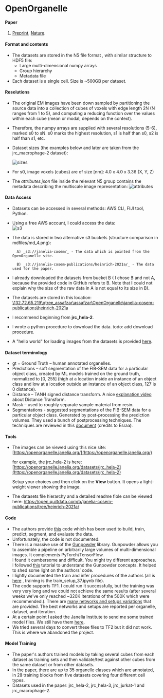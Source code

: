 # OpenOrganelle


#### Paper

1.  [Preprint](https://www.biorxiv.org/content/10.1101/2020.11.14.382143v1.full), [Nature](https://www.nature.com/articles/s41586-021-03977-3).

#### Format and contents

 -  The datasets are stored in the N5 file format , with similar structure to HDF5 file:
	 - Large multi-dimensional numpy arrays
	 - Group hierarchy
	 - Metadata file
 - Each dataset is a single cell. Size is ~500GB per dataset.


#### Resolutions

- The original EM images have been down sampled by partitioning the source data into a collection of cubes of voxels with edge length 2N (N ranges from 1 to 5), and computing a reducing function over the values within each cube (mean or modal, depends on the context).
- Therefore, the numpy arrays are supplied with several resolutions (5-6), marked s0 to sN. s0 marks the highest resolution, s1 is half than s0, s2 is half than s1, etc.
- Dataset sizes (the examples below and later are taken from the jrc_macrophage-2 dataset):  
  
    ![sizes](https://github.com/nts-e/OpenOrganelle/blob/main/mdfiles/md_1.png)
- For s0, image voxels (cubes) are of size [nm]: 4.0 x 4.0 x 3.36 (X, Y, Z)
- The _attributes.json_ file inside the relevant N5 group contains the metadata describing the multiscale image representation:
![attributes](https://github.com/nts-e/OpenOrganelle/blob/main/mdfiles/md_2.jpg)
#### Data Access

- Datasets can be accessed in several methods: AWS CLI, FIJI tool, Python.
- Using a free AWS account, I could access the data:  
    ![s3](https://github.com/nts-e/OpenOrganelle/blob/main/mdfiles/md_3.png)
- The data is stored in two alternative s3 buckets (structure comparison in mdfiles/md_4.png):

		A) _s3://janelia-cosem/_ - The data which is pointed from the OpenOrganelle site.

		B) _s3://janelia-cosem-publications/heinrich-2021a/_ - The data used for the paper.

- I already downloaded the datasets from bucket B ( I chose B and not A, because the provided code in GitHub refers to B. Note that I could not explain why the size of the raw data in A is not equal to its size in B).

- The datasets are stored in this location: [\\132.72.65.219\qtree_assafzar\assafzar\OpenOrganelle\janelia-cosem-publications\heinrich-2021a](file://132.72.65.219/qtree_assafzar/assafzar/OpenOrganelle/janelia-cosem-publications/heinrich-2021a)

- I recommend beginning from **jrc_hela-2**.  

- I wrote a python procedure to download the data. todo: add download procedure.

- A "hello world" for loading images from the datasets is provided [here](https://github.com/nts-e/OpenOrganelle/blob/main/Code/data_access/hello_data.ipynb).  

#### Dataset terminology
* gt = Ground Truth – human annotated organelles.
* Predictions – soft segmentation of the FIB-SEM data for a particular object class, created by ML models trained on the ground truth, normalized to [0, 255] (high at a location inside an instance of an object class and low at a location outside an instance of an object class, 127 is 0 distance).
* Distance – TANH signed distance transform. A nice [explanation video](https://www.youtube.com/watch?v=oxWfLTQoC5A) about Distance Transform.
* Mask – used to roughly separate sample material from resin.
* Segmentations - suggested segmentations of the FIB-SEM data for a particular object class. Generated by post-processing the prediction volumes. They used a bunch of postprocessing techniques. The techniques are reviewed in this [document](https://github.com/nts-e/OpenOrganelle/blob/main/mdfiles/Refinements%20in%20the%20paper-EM%20data.docx) (credits to Esraa).

#### Tools

- The images can be viewed using this nice site: [https://openorganelle.janelia.org/](https://openorganelle.janelia.org/)  
      
    for example, the jrc_hela-2 is here: [https://openorganelle.janelia.org/datasets/jrc_hela-2](https://openorganelle.janelia.org/datasets/jrc_hela-2)  
      
    Setup your choices and then click on the **View** button. It opens a light-weight viewer showing the image.  
- The datasets file hierarchy and a detailed readme fiole can be viewed here: https://open.quiltdata.com/b/janelia-cosem-publications/tree/heinrich-2021a/
  
   
#### Code

- The authors provide [this](https://github.com/saalfeldlab/CNNectome) code which has been used to build, train, predict, segment, and evaluate the data.
- Unfortunately, the code is not documented.
- There is a massive use of the [Gunpowder](http://funkey.science/gunpowder/index.html) library. Gunpowder allows you to assemble a pipeline on arbitrarily large volumes of multi-dimensional images. It complements PyTorch/TensorFlow.  
    I found it cumbersome and difficult. You might try different approaches.
    I followed [this](http://funkey.science/gunpowder/tutorial_simple_pipeline.html) tutorial to understand the Gunpowder concepts. It helped to shed some light on the authors’ code.
- I lightly documented the train and infer procedures of the authors (all is [here](file://132.72.65.219/qtree_assafzar/assafzar/Nitsan/OpenOrganelle/partial_training/setup37) , training is the train_setup_37.ipynb file).
- The code supports TF1. I could run it successfully, but the training was very very long and we could not achieve the same results (after several weeks we’ve only reached ~320K iterations of the 500K which were recommended.). There are [many networks and setups variations](https://github.com/janelia-cellmap/training_setups/blob/master/v0003.2/summary.md) that are provided. The best networks and setups are reported per organelle, dataset, and iteration.
- At a certain point I asked the Janelia Institute to send me some trained model files. We still have them [here](file://132.72.65.219/qtree_assafzar/assafzar/Nitsan/OpenOrganelle/partial_training/trained_models_from_janelia).
- We tried several days to convert these files to TF2 but it did not work. This is where we abandoned the project.


#### Model Training
 - The paper's authors trained models by taking several cubes from each dataset as training sets and then validate/test against other cubes from the same dataset or from other datasets.
 - In the paper, there are up to 35 organelle classes which are annotated, in 28 training blocks from five datasets covering four different cell types. 
 - Datasets used in the paper: jrc_hela-2, jrc_hela-3, jrc_jurkat-1 and jrc_macrophage-2.

